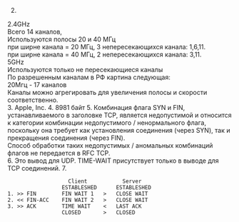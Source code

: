 2. 
2.4GHz  
Всего 14 каналов,  
Используются полосы 20 и 40 МГц  
при ширне канала = 20 МГц, 3 непересекающихся канала: 1,6,11.  
при ширне канала = 40 МГц, 2 непересекающихся канала: 3,11.  
5GHz  
Используются только не пересекающиеся каналы  
По разрешенным каналам в РФ картина следующая:  
20Мгц - 17 каналов  
Каналы можно агрегировать для увеличения полосы и скорости соответственно.  
3. Apple, Inc.
4. 8981 байт
5. Комбинация флага SYN и FIN, устанавливаемого в заголовке TCP, является недопустимой и относится к категории комбинации недопустимого / ненормального флага,  
  поскольку она требует как установления соединения (через SYN), так и прекращения соединения (через FIN).  
  Способ обработки таких недопустимых / аномальных комбинаций флагов не передается в RFC TCP.  
6. Это вывод для UDP. TIME-WAIT присутствует только в выводе для TCP соединений.
7.
```
                   Client           Server 
                 ESTABLESHED      ESTABLESHED
1. >> FIN        FIN WAIT 1   >   CLOSE WAIT
2. << FIN-ACC    FIN WAIT 2   >   CLOSE WAIT 
3. >> ACK        TIME WAIT    <   LAST ACK
                 CLOSED       >   CLOSED
```

